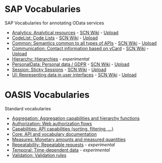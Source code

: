 # SAP Vocabularies
SAP Vocabularies for annotating OData services 
* [Analytics: Analytical resources](Analytics.md) - [SCN Wiki](https://wiki.scn.sap.com/wiki/x/gwWKGw) - [Upload](https://wiki.scn.sap.com/wiki/pages/viewpageattachments.action?pageId=462030211)
* [CodeList: Code Lists](CodeList.md) - [SCN Wiki](https://wiki.scn.sap.com/wiki/x/s4k7Hw) - [Upload](https://wiki.scn.sap.com/wiki/pages/viewpageattachments.action?pageId=523995571)
* [Common: Semantics common to all types of APIs](Common.md) - [SCN Wiki](https://wiki.scn.sap.com/wiki/x/vh_7Gg) - [Upload](https://wiki.scn.sap.com/wiki/pages/viewpageattachments.action?pageId=448470974)
* [Communication: Contact information based on vCard](Communication.md) - [SCN Wiki](https://wiki.scn.sap.com/wiki/x/ux_7Gg) - [Upload](https://wiki.scn.sap.com/wiki/pages/viewpageattachments.action?pageId=448470971)
* [Hierarchy: Hierarchies](Hierarchy.md) - *experimental*
* [PersonalData: Personal data / GDPR](PersonalData.md) - [SCN Wiki](https://wiki.scn.sap.com/wiki/x/tQGXHQ) - [Upload](https://wiki.scn.sap.com/wiki/pages/viewpageattachments.action?pageId=496435637)
* [Session: Sticky Sessions](Session.md) - [SCN Wiki](https://wiki.scn.sap.com/wiki/x/BIB6Hw) - [Upload](https://wiki.scn.sap.com/wiki/pages/viewpageattachments.action?pageId=528121860)
* [UI: Representing data in user interfaces](UI.md) - [SCN Wiki](https://wiki.scn.sap.com/wiki/x/uB_7Gg) - [Upload](https://wiki.scn.sap.com/wiki/pages/viewpageattachments.action?pageId=448470968)

# OASIS Vocabularies
Standard vocabularies
* [Aggregation: Aggregation capabilities and hierarchy functions](https://github.com/oasis-tcs/odata-vocabularies/blob/master/vocabularies/Org.OData.Aggregation.V1.md)
* [Authorization: Web authorization flows](https://github.com/oasis-tcs/odata-vocabularies/blob/master/vocabularies/Org.OData.Authorization.V1.md)
* [Capabilities: API capabilities (sorting, filtering, ...)](https://github.com/oasis-tcs/odata-vocabularies/blob/master/vocabularies/Org.OData.Capabilities.V1.md)
* [Core: API and vocabulary documentation](https://github.com/oasis-tcs/odata-vocabularies/blob/master/vocabularies/Org.OData.Core.V1.md)
* [Measures: Monetary amounts and measured quantities](https://github.com/oasis-tcs/odata-vocabularies/blob/master/vocabularies/Org.OData.Measures.V1.md)
* [Repeatability: Repeatable requests](https://github.com/oasis-tcs/odata-vocabularies/blob/master/vocabularies/Org.OData.Repeatability.V1.md)  - *experimental*
* [Temporal: Time-dependent data](https://github.com/oasis-tcs/odata-vocabularies/blob/master/vocabularies/Org.OData.Temporal.V1.md)  - *experimental*
* [Validation: Validation rules](https://github.com/oasis-tcs/odata-vocabularies/blob/master/vocabularies/Org.OData.Validation.V1.md)
